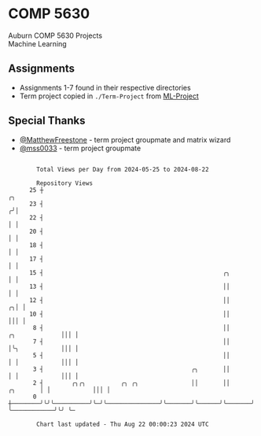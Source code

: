 # COMP 5630
Auburn COMP 5630 Projects  
Machine Learning

## Assignments
- Assignments 1-7 found in their respective directories
- Term project copied in `./Term-Project` from [ML-Project](https://github.com/wumphlett/ML-Project)

## Special Thanks
- [@MatthewFreestone](https://github.com/MatthewFreestone) - term project groupmate and matrix wizard
- [@mss0033](https://github.com/mss0033) - term project groupmate

```

        Total Views per Day from 2024-05-25 to 2024-08-22

        Repository Views
      25 ┼                                                                                      ╭╮
      23 ┤                                                                                     ╭╯│
      22 ┤                                                                                     │ │
      20 ┤                                                                                     │ │
      18 ┤                                                                                     │ │
      17 ┤                                                                                     │ │
      15 ┤                                                   ╭╮                                │ │
      13 ┤                                                   ││                                │ │
      12 ┤                                                   ││                              ╭╮│ │
      10 ┤                                                   ││                              │││ │
       8 ┤                                                   ││               ╭╮             │││ │
       7 ┤                                                   ││               │╰╮            │││ │
       5 ┤                                                   ││               │ │            │││ │
       3 ┤                                          ╭╮       ││               │ │            │││ │
       2 ┤        ╭╮╭╮          ╭╮ ╭╮               ││       ││      ╭╮       │ │            │││ │
       0 ┼────────╯╰╯╰──────────╯╰─╯╰───────────────╯╰───────╯╰──────╯╰───────╯ ╰────────────╯╰╯ ╰─

        Chart last updated - Thu Aug 22 00:00:23 2024 UTC
        
```
